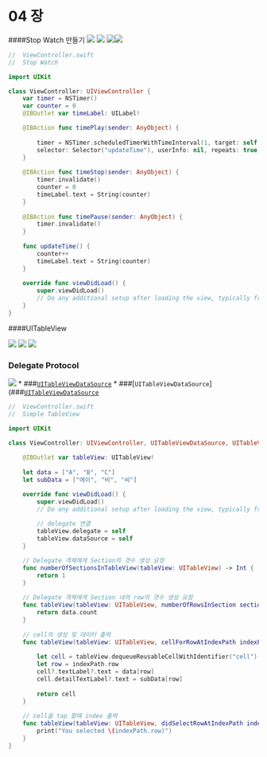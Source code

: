 # 04 장
####Stop Watch 만들기
![](StopWatch01.jpg)  ![](StopWatch02.jpg) 
![](StopWatch03.jpg)![](StopWatch04.jpg) 
```Swift
//  ViewController.swift
//  Stop Watch 

import UIKit

class ViewController: UIViewController {
    var timer = NSTimer()
    var counter = 0
    @IBOutlet var timeLabel: UILabel!

    @IBAction func timePlay(sender: AnyObject) {
        
        timer = NSTimer.scheduledTimerWithTimeInterval(1, target: self, 
        selector: Selector("updateTime"), userInfo: nil, repeats: true)    
    }
    
    @IBAction func timeStop(sender: AnyObject) {   
        timer.invalidate()
        counter = 0
        timeLabel.text = String(counter)
    }
    
    @IBAction func timePause(sender: AnyObject) {   
        timer.invalidate()
    }
    
    func updateTime() {
        counter++
        timeLabel.text = String(counter)    
    }
    
    override func viewDidLoad() {
        super.viewDidLoad()
        // Do any additional setup after loading the view, typically from a nib.
    } 
}
```

####UITableView

![](SimpleTblStroy02.jpg)   ![](SimpleTblStory01.jpg) 
![](table01.jpg)

### Delegate Protocol
![](Table_Delegate.png)
* 
###[`UITableViewDataSource`](https://developer.apple.com/library/ios/documentation/UIKit/Reference/UITableViewDataSource_Protocol/)
* 
###[`UITableViewDataSource`](###[`UITableViewDataSource`](https://developer.apple.com/library/ios/documentation/UIKit/Reference/UITableViewDataSource_Protocol/)


```Swift
//  ViewController.swift
//  Simple TableView

import UIKit

class ViewController: UIViewController, UITableViewDataSource, UITableViewDelegate {
    
    @IBOutlet var tableView: UITableView!
    
    let data = ["A", "B", "C"]
    let subData = ["에이", "비", "씨"]

    override func viewDidLoad() {
        super.viewDidLoad()
        // Do any additional setup after loading the view, typically from a nib.
        
        // delegate 연결
        tableView.delegate = self
        tableView.dataSource = self
    }

    // Delegate 객체에게 Section의 갯수 생성 요청
    func numberOfSectionsInTableView(tableView: UITableView) -> Int {
        return 1
    }
    
    // Delegate 객체에게 Section 내의 row의 갯수 생성 요청
    func tableView(tableView: UITableView, numberOfRowsInSection section: Int) -> Int {
        return data.count
    }
    
    // cell의 생성 및 데이터 출력
    func tableView(tableView: UITableView, cellForRowAtIndexPath indexPath: NSIndexPath) -> UITableViewCell {
        
        let cell = tableView.dequeueReusableCellWithIdentifier("cell") as UITableViewCell!
        let row = indexPath.row
        cell?.textLabel?.text = data[row]
        cell.detailTextLabel?.text = subData[row]
        
        return cell    
    }
    
    // cell을 tap 할때 index 출력
    func tableView(tableView: UITableView, didSelectRowAtIndexPath indexPath: NSIndexPath) {
        print("You selected \(indexPath.row)")
    }
}
```


